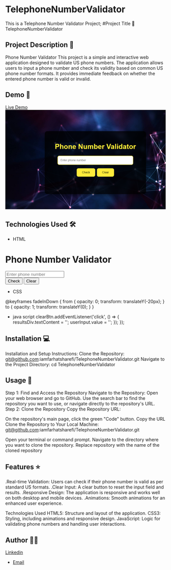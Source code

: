 # TelephoneNumberValidator
This is a Telephone Number Validator Project;
#Project Title 🚀
TelephoneNumberValidator

## Project Description 📝

Phone Number Validator
This project is a simple and interactive web application designed to validate US phone numbers. The application allows users to input a phone number and check its validity based on common US phone number formats. It provides immediate feedback on whether the entered phone number is valid or invalid.

## Demo 📸
[Live Demo]( https://iamfarhatsharefi.github.io/TelephoneNumberValidator/)
![Screenshot](/Picture3.png)

## Technologies Used 🛠️


- HTML
<body>
    <div class="container">
        <h1>Phone Number Validator</h1>
        <div class="input-container">
            <input type="text" id="user-input" placeholder="Enter phone number">
            <div class="button-group">
                <button id="check-btn">Check</button>
                <button id="clear-btn">Clear</button>
            </div>

- CSS

@keyframes fadeInDown {
    from {
        opacity: 0;
        transform: translateY(-20px);
    }
    to {
        opacity: 1;
        transform: translateY(0);
    }
}

- java script
clearBtn.addEventListener('click', () => {
    resultsDiv.textContent = '';
    userInput.value = '';
  });
});

## Installation 💻

Installation and Setup Instructions:
Clone the Repository:
git@github.com:iamfarhatsharefi/TelephoneNumberValidator.git
Navigate to the Project Directory:
cd TelephoneNumberValidator


## Usage 🎯

Step 1: Find and Access the Repository
Navigate to the Repository:
Open your web browser and go to GitHub.
Use the search bar to find the repository you want to use, or navigate directly to the repository's URL.
Step 2: Clone the Repository
Copy the Repository URL:

On the repository's main page, click the green "Code" button.
Copy the URL 
Clone the Repository to Your Local Machine:
git@github.com:iamfarhatsharefi/TelephoneNumberValidator.git

Open your terminal or command prompt.
Navigate to the directory where you want to clone the repository.
Replace repository with the name of the cloned repository

## Features ⭐
.Real-time Validation: Users can check if their phone number is valid as per standard US formats.
.Clear Input: A clear button to reset the input field and results.
.Responsive Design: The application is responsive and works well on both desktop and mobile devices.
.Animations: Smooth animations for an enhanced user experience.

Technologies Used
HTML5: Structure and layout of the application.
CSS3: Styling, including animations and responsive design.
JavaScript: Logic for validating phone numbers and handling user interactions.

## Author 👩‍💻
[Linkedin](https://www.linkedin.com/in/farhat-sharefi-13a101309?utm_source=share&utm_campaign=share_via&utm_content=profile&utm_medium=android_app)
- [Email](sharefifarhat@gmail.com)
